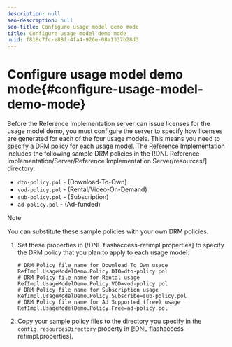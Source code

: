 ```yaml
---
description: null
seo-description: null
seo-title: Configure usage model demo mode
title: Configure usage model demo mode
uuid: f818c7fc-e88f-4fa4-926e-08a1337b28d3
---
```


# Configure usage model demo mode{#configure-usage-model-demo-mode}

Before the Reference Implementation server can issue licenses for the usage model demo, you must configure the server to specify how licenses are generated for each of the four usage models. This means you need to specify a DRM policy for each usage model. The Reference Implementation includes the following sample DRM policies in the [!DNL Reference Implementation/Server/Reference Implementation Server/resources/] directory:

* `dto-policy.pol` - (Download-To-Own)
* `vod-policy.pol` - (Rental/Video-On-Demand)
* `sub-policy.pol` - (Subscription)
* `ad-policy.pol` - (Ad-funded)

>[!NOTE]
>
>You can substitute these sample policies with your own DRM policies.

1. Set these properties in [!DNL flashaccess-refimpl.properties] to specify the DRM policy that you plan to apply to each usage model:

   ```
   # DRM Policy file name for Download To Own usage 
   RefImpl.UsageModelDemo.Policy.DTO=dto-policy.pol 
   # DRM Policy file name for Rental usage 
   RefImpl.UsageModelDemo.Policy.VOD=vod-policy.pol 
   # DRM Policy file name for Subscription usage 
   RefImpl.UsageModelDemo.Policy.Subscribe=sub-policy.pol 
   # DRM Policy file name for Ad Supported (free) usage 
   RefImpl.UsageModelDemo.Policy.Free=ad-policy.pol
   ```

1. Copy your sample policy files to the directory you specify in the `config.resourcesDirectory` property in [!DNL flashaccess-refimpl.properties].
